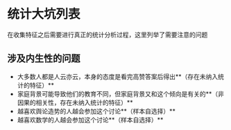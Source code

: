 统计大坑列表
============
在收集特征之后需要进行真正的统计分析过程，这里列举了需要注意的问题

## 涉及内生性的问题
* 大多数人都是人云亦云，本身的态度是看完高赞答案后得出**（存在未纳入统计的特征）**
* 家庭背景可能导致他们的教育不同，但家庭背景又和这个倾向是有关的**（非因果的相关性，存在未纳入统计的特征）**
* 越喜欢舆论造势的人越会参加这个讨论**（样本自选择）**
* 越喜欢数学的人越会参加这个讨论**（样本自选择）**
